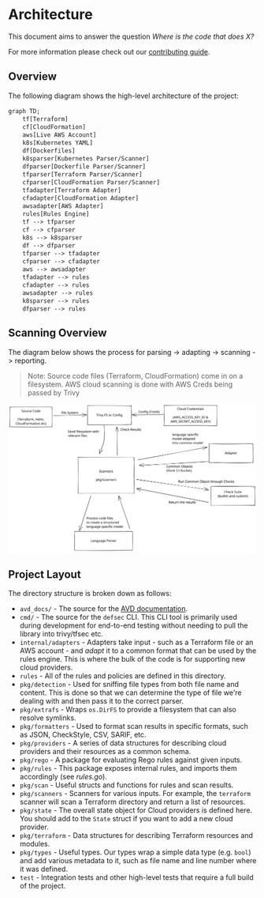 # Architecture

This document aims to answer the question *Where is the code that does X?*

For more information please check out our [contributing guide](CONTRIBUTING.md).

## Overview

The following diagram shows the high-level architecture of the project:

```mermaid
graph TD;
    tf[Terraform]
    cf[CloudFormation]
    aws[Live AWS Account]
    k8s[Kubernetes YAML]
    df[Dockerfiles]
    k8sparser[Kubernetes Parser/Scanner]
    dfparser[Dockerfile Parser/Scanner]
    tfparser[Terraform Parser/Scanner]
    cfparser[CloudFormation Parser/Scanner]
    tfadapter[Terraform Adapter]
    cfadapter[CloudFormation Adapter]
    awsadapter[AWS Adapter]
    rules[Rules Engine]
    tf --> tfparser
    cf --> cfparser
    k8s --> k8sparser
    df --> dfparser
    tfparser --> tfadapter
    cfparser --> cfadapter
    aws --> awsadapter
    tfadapter --> rules
    cfadapter --> rules
    awsadapter --> rules
    k8sparser --> rules
    dfparser --> rules
```

## Scanning Overview

The diagram below shows the process for parsing -> adapting -> scanning -> reporting.

> Note: Source code files (Terraform, CloudFormation) come in on a filesystem. AWS cloud scanning is done with AWS Creds being passed by Trivy



![Scanning Overview](.github/images/scanner_process.svg)

## Project Layout

The directory structure is broken down as follows:

- `avd_docs/` - The source for the [AVD documentation](https://aquasecurity.github.io/avd/).
- `cmd/` - The source for the `defsec` CLI. This CLI tool is primarily used during development for end-to-end testing without needing to pull the library into trivy/tfsec etc.
- `internal/adapters` - Adapters take input - such as a Terraform file or an AWS account - and _adapt_ it to a common format that can be used by the rules engine. This is where the bulk of the code is for supporting new cloud providers.
- `rules` - All of the rules and policies are defined in this directory.
- `pkg/detection` - Used for sniffing file types from both file name and content. This is done so that we can determine the type of file we're dealing with and then pass it to the correct parser.
- `pkg/extrafs` - Wraps `os.DirFS` to provide a filesystem that can also resolve symlinks.
- `pkg/formatters` - Used to format scan results in specific formats, such as JSON, CheckStyle, CSV, SARIF, etc.
- `pkg/providers` - A series of data structures for describing cloud providers and their resources as a common schema.
- `pkg/rego` - A package for evaluating Rego rules against given inputs.
- `pkg/rules` - This package exposes internal rules, and imports them accordingly (see _rules.go_).
- `pkg/scan` - Useful structs and functions for rules and scan results.
- `pkg/scanners` - Scanners for various inputs. For example, the `terraform` scanner will scan a Terraform directory and return a list of resources.
- `pkg/state` - The overall state object for Cloud providers is defined here. You should add to the `State` struct if you want to add a new cloud provider.
- `pkg/terraform` - Data structures for describing Terraform resources and modules.
- `pkg/types` - Useful types. Our types wrap a simple data type (e.g. `bool`) and add various metadata to it, such as file name and line number where it was defined.
- `test` - Integration tests and other high-level tests that require a full build of the project.
